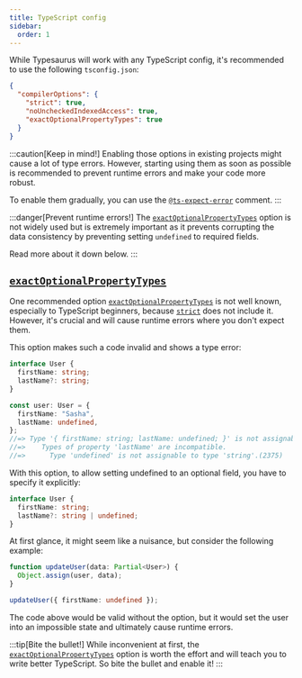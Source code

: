 ```yaml
---
title: TypeScript config
sidebar:
  order: 1
---
```


While Typesaurus will work with any TypeScript config, it's recommended to use the following `tsconfig.json`:

```json
{
  "compilerOptions": {
    "strict": true,
    "noUncheckedIndexedAccess": true,
    "exactOptionalPropertyTypes": true
  }
}
```

:::caution[Keep in mind!]
Enabling those options in existing projects might cause a lot of type errors. However, starting using them as soon as possible is recommended to prevent runtime errors and make your code more robust.

To enable them gradually, you can use the [`@ts-expect-error`](https://www.typescriptlang.org/docs/handbook/release-notes/typescript-3-9.html#-ts-expect-error-comments) comment.
:::

:::danger[Prevent runtime errors!]
The [`exactOptionalPropertyTypes`] option is not widely used but is extremely important as it prevents corrupting the data consistency by preventing setting `undefined` to required fields.

Read more about it down below.
:::

## [`exactOptionalPropertyTypes`]

One recommended option [`exactOptionalPropertyTypes`] is not well known, especially to TypeScript beginners, because [`strict`] does not include it. However, it's crucial and will cause runtime errors where you don't expect them.

This option makes such a code invalid and shows a type error:

```ts
interface User {
  firstName: string;
  lastName?: string;
}

const user: User = {
  firstName: "Sasha",
  lastName: undefined,
};
//=> Type '{ firstName: string; lastName: undefined; }' is not assignable to type 'User' with 'exactOptionalPropertyTypes: true'. Consider adding 'undefined' to the types of the target's properties.
//=>    Types of property 'lastName' are incompatible.
//=>      Type 'undefined' is not assignable to type 'string'.(2375)
```

With this option, to allow setting undefined to an optional field, you have to specify it explicitly:

```ts
interface User {
  firstName: string;
  lastName?: string | undefined;
}
```

At first glance, it might seem like a nuisance, but consider the following example:

```ts
function updateUser(data: Partial<User>) {
  Object.assign(user, data);
}

updateUser({ firstName: undefined });
```

The code above would be valid without the option, but it would set the user into an impossible state and ultimately cause runtime errors.

:::tip[Bite the bullet!]
While inconvenient at first, the [`exactOptionalPropertyTypes`] option is worth the effort and will teach you to write better TypeScript. So bite the bullet and enable it!
:::

[`strict`]: https://www.typescriptlang.org/tsconfig#strict
[`exactOptionalPropertyTypes`]: https://www.typescriptlang.org/tsconfig#exactOptionalPropertyTypes
